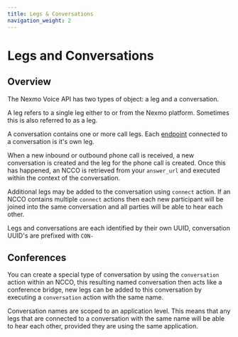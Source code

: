 ```yaml
---
title: Legs & Conversations
navigation_weight: 2
---
```


# Legs and Conversations

## Overview

The Nexmo Voice API has two types of object: a leg and a conversation. 

A leg refers to a single leg either to or from the Nexmo platform. Sometimes this is also referred to as a leg.

A conversation contains one or more call legs. Each [endpoint](/voice/voice-api/guides/endpoints) connected to a conversation is it's own leg. 

When a new inbound or outbound phone call is received, a new conversation is created and the leg for the phone call is created. Once this has happened, an NCCO is retrieved from your `answer_url` and executed within the context of the conversation.

Additional legs may be added to the conversation using `connect` action. If an NCCO contains multiple `connect` actions then each new participant will be joined into the same conversation and all parties will be able to hear each other.

Legs and conversations are each identified by their own UUID, conversation UUID's are prefixed with `CON-`

## Conferences

You can create a special type of conversation by using the `conversation` action within an NCCO, this resulting named conversation then acts like a conference bridge, new legs can be added to this conversation by executing a `conversation` action with the same name.

Conversation names are scoped to an application level. This means that any legs that are connected to a conversation with the same name will be able to hear each other, provided they are using the same application.

